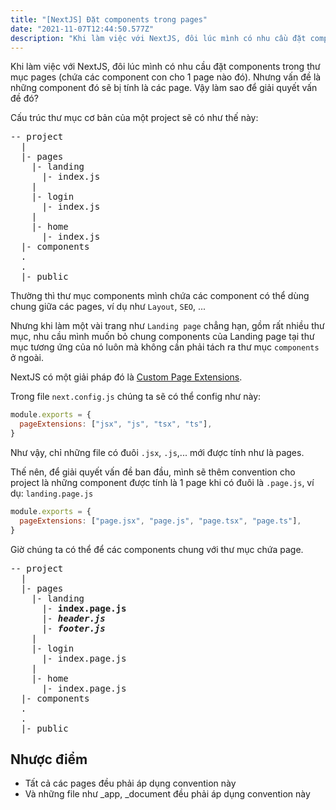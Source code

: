 ```yaml
---
title: "[NextJS] Đặt components trong pages"
date: "2021-11-07T12:44:50.577Z"
description: "Khi làm việc với NextJS, đôi lúc mình có nhu cầu đặt components trong thư mục pages (chứa các component con cho 1 page nào đó). Nhưng vấn đề là những component đó sẽ bị tính là các page."
---
```


Khi làm việc với NextJS, đôi lúc mình có nhu cầu đặt components trong thư mục pages (chứa các component con cho 1 page nào đó). Nhưng vấn đề là những component đó sẽ bị tính là các page. Vậy làm sao để giải quyết vấn đề đó?

Cấu trúc thư mục cơ bản của một project sẽ có như thế này:

<pre>
-- project
  |
  |- pages
    |- landing
      |- index.js
    |
    |- login
      |- index.js
    |
    |- home
      |- index.js
  |- components
  .
  .
  |- public
</pre>

Thường thì thư mục components mình chứa các component có thể dùng chung giữa các pages, ví dụ như `Layout`, `SEO`, ...

Nhưng khi làm một vài trang như `Landing page` chẳng hạn, gồm rất nhiều thư mục, nhu cầu mình muốn bỏ chung components của Landing page tại thư mục tương ứng của nó luôn mà không cần phải tách ra thư mục `components` ở ngoài.

NextJS có một giải pháp đó là [Custom Page Extensions](https://nextjs.org/docs/api-reference/next.config.js/custom-page-extensions).

Trong file `next.config.js` chúng ta sẽ có thể config như này:

```js
module.exports = {
  pageExtensions: ["jsx", "js", "tsx", "ts"],
}
```

Như vậy, chỉ những file có đuôi `.jsx`, `.js`,... mới được tính như là pages.

Thế nên, để giải quyết vấn đề ban đầu, mình sẽ thêm convention cho project là những component được tính là 1 page khi có đuôi là `.page.js`, ví dụ: `landing.page.js`

```js
module.exports = {
  pageExtensions: ["page.jsx", "page.js", "page.tsx", "page.ts"],
}
```

Giờ chúng ta có thể để các components chung với thư mục chứa page.

<pre>
-- project
  |
  |- pages
    |- landing
      |- <b class="text-blue-300">index.page.js</b>
      |- <b class="text-pink-300"><i>header.js</i></b>
      |- <b class="text-pink-300"><i>footer.js</i></b>
    |
    |- login
      |- index.page.js
    |
    |- home
      |- index.page.js
  |- components
  .
  .
  |- public
</pre>

## Nhược điểm

- Tất cả các pages đều phải áp dụng convention này
- Và những file như \_app, \_document đều phải áp dụng convention này
